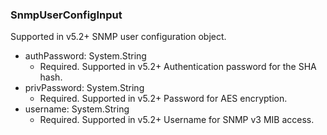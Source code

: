 ### SnmpUserConfigInput
Supported in v5.2+
SNMP user configuration object.

- authPassword: System.String
  - Required. Supported in v5.2+
Authentication password for the SHA hash.
- privPassword: System.String
  - Required. Supported in v5.2+
Password for AES encryption.
- username: System.String
  - Required. Supported in v5.2+
Username for SNMP v3 MIB access.
